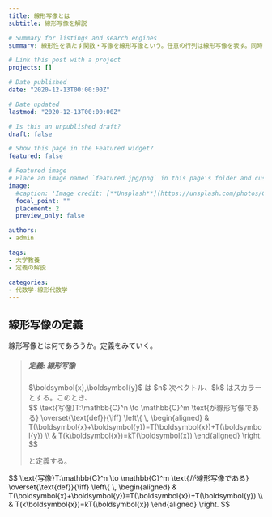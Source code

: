 ```yaml
---
title: 線形写像とは
subtitle: 線形写像を解説

# Summary for listings and search engines
summary: 線形性を満たす関数・写像を線形写像という。任意の行列は線形写像を表す。同時に任意の線形写像は行列で表現できる。

# Link this post with a project
projects: []

# Date published
date: "2020-12-13T00:00:00Z"

# Date updated
lastmod: "2020-12-13T00:00:00Z"

# Is this an unpublished draft?
draft: false

# Show this page in the Featured widget?
featured: false

# Featured image
# Place an image named `featured.jpg/png` in this page's folder and customize its options here.
image:
  #caption: 'Image credit: [**Unsplash**](https://unsplash.com/photos/CpkOjOcXdUY)'
  focal_point: ""
  placement: 2
  preview_only: false

authors:
- admin

tags:
- 大学教養
- 定義の解説

categories:
- 代数学-線形代数学
---
```


## 線形写像の定義

線形写像とは何であろうか。定義をみていく。

<blockquote class="callout_definition">
        <h5>定義: 線形写像</h5>
$\boldsymbol{x},\boldsymbol{y}$ は $n$ 次ベクトル、$k$ はスカラーとする。このとき、
<div class="suushiki">
$$
\text{写像}T:\mathbb{C}^n \to \mathbb{C}^m \text{が線形写像である} \overset{\text{def}}{\iff}
\left\{ \,
    \begin{aligned}
    & T(\boldsymbol{x}+\boldsymbol{y})=T(\boldsymbol{x})+T(\boldsymbol{y}) \\
    & T(k\boldsymbol{x})=kT(\boldsymbol{x})
    \end{aligned}
\right.
$$
</div>

と定義する。</blockquote>

<div class="suushiki" >
$$
\text{写像}T:\mathbb{C}^n \to \mathbb{C}^m \text{が線形写像である} \overset{\text{def}}{\iff}
\left\{ \,
    \begin{aligned}
    & T(\boldsymbol{x}+\boldsymbol{y})=T(\boldsymbol{x})+T(\boldsymbol{y}) \\
    & T(k\boldsymbol{x})=kT(\boldsymbol{x})
    \end{aligned}
\right.
$$
</div>